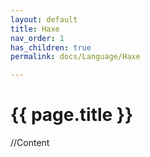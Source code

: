 ```yaml
---
layout: default
title: Haxe
nav_order: 1
has_children: true
permalink: docs/Language/Haxe

---
```


{{ page.title }}
======================

//Content
